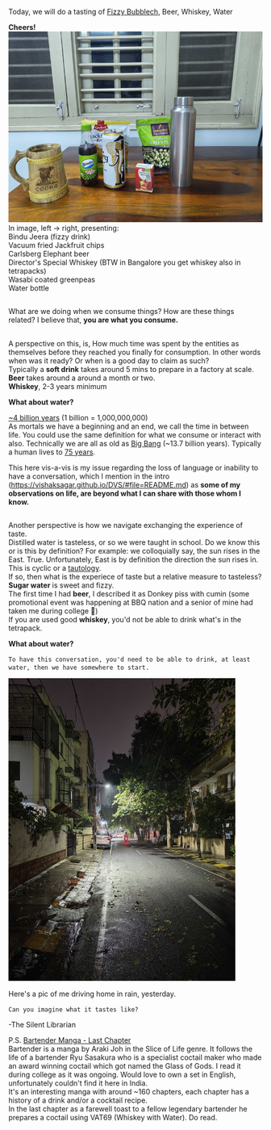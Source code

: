 Today, we will do a tasting of [Fizzy Bubblech](https://www.youtube.com/watch?v=laKOJ9c25Do), Beer, Whiskey, Water  

**Cheers!**
![Cheers!](./IMG_20250417_205007240.jpg)
In image, left -> right, presenting:  
Bindu Jeera (fizzy drink)  
Vacuum fried Jackfruit chips  
Carlsberg Elephant beer  
Director's Special Whiskey (BTW in Bangalore you get whiskey also in tetrapacks)  
Wasabi coated greenpeas  
Water bottle  

##

What are we doing when we consume things? How are these things related? I believe that, **you are what you consume.**  
## 
A perspective on this, is, How much time was spent by the entities as themselves before they reached you finally for consumption. In other words when was it ready? Or when is a good day to claim as such?  
Typically a **soft drink** takes around 5 mins to prepare in a factory at scale.  
**Beer** takes around a around a month or two.  
**Whiskey**, 2-3 years minimum  

**What about water?**   

[~4 billion years](https://en.wikipedia.org/wiki/Origin_of_water_on_Earth#History_of_water_on_Earth) (1 billion = 1,000,000,000)  
As mortals we have a beginning and an end, we call the time in between life.
You could use the same definition for what we consume or interact with also. Technically we are all as old as [Big Bang](https://en.wikipedia.org/wiki/Big_Bang) (~13.7 billion years). Typically a human lives to [75 years](https://en.wikipedia.org/wiki/Life_expectancy).  

This here vis-a-vis is my issue regarding the loss of language or inability to have a conversation, which I mention in the intro (https://vishaksagar.github.io/DVS/#file=README.md) as **some of my observations on life, are beyond what I can share with those whom I know.**

##
Another perspective is how we navigate exchanging the experience of taste.  
Distilled water is tasteless, or so we were taught in school. Do we know this or is this by definition? For example: we colloquially say, the sun rises in the East. True. Unfortunately, East is by definition the direction the sun rises in. This is cyclic or a [tautology](https://en.wikipedia.org/wiki/Tautology_(logic)).  
If so, then what is the experiece of taste but a relative measure to tasteless?  
**Sugar water** is sweet and fizzy.  
The first time I had **beer**, I described it as Donkey piss with cumin (some promotional event was happening at BBQ nation and a senior of mine had taken me during college 🫡)  
If you are used good **whiskey**, you'd not be able to drink what's in the tetrapack. 

**What about water?**


    To have this conversation, you'd need to be able to drink, at least water, then we have somewhere to start.

![Rain](./IMG_20250416_210815199.jpg)  

Here's a pic of me driving home in rain, yesterday.  

    Can you imagine what it tastes like?

-The Silent Librarian

P.S.
[Bartender Manga - Last Chapter](https://mangadex.org/chapter/98fd2070-26c2-434c-93b9-bce9033dd85c)  
Bartender is a manga by Araki Joh in the Slice of Life genre. It follows the life of a bartender Ryu Sasakura who is a specialist coctail maker who made an award winning coctail which got named the Glass of Gods. I read it during college as it was ongoing. Would love to own a set in English, unfortunately couldn't find it here in India.  
It's an interesting manga with around ~160 chapters, each chapter has a history of a drink and/or a cocktail recipe.  
In the last chapter as a farewell toast to a fellow legendary bartender he prepares a coctail using VAT69 (Whiskey with Water). Do read.
